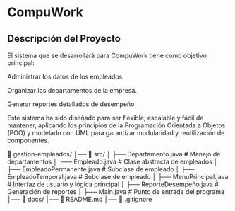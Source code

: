 # CompuWork

## Descripción del Proyecto

El sistema que se desarrollará para CompuWork tiene como objetivo principal:

Administrar los datos de los empleados.

Organizar los departamentos de la empresa.

Generar reportes detallados de desempeño.

Este sistema ha sido diseñado para ser flexible, escalable y fácil de mantener, aplicando los principios de la Programación Orientada a Objetos (POO) y modelado con UML para garantizar modularidad y reutilización de componentes.

📂 gestion-empleados/
│── 📂 src/
│   ├── Departamento.java                   # Manejo de departamentos
│   ├── Empleado.java                       # Clase abstracta de empleados
│   ├── EmpleadoPermanente.java             # Subclase de empleado
│   ├── EmpleadoTemporal.java               # Subclase de empleado
│   ├── MenuPrincipal.java                  # Interfaz de usuario y lógica principal
│   ├── ReporteDesempeño.java               # Generación de reportes
│   ├── Main.java                           # Punto de entrada del programa
│── 📂 docs/
│── 📜 README.md
│── 📜 .gitignore
